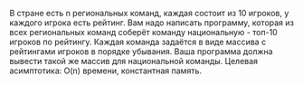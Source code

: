 В стране есть n региональных команд, каждая состоит из 10 игроков, у каждого игрока есть рейтинг. Вам надо написать программу, которая из всех региональных команд соберёт команду национальную - топ-10 игроков по рейтингу. Каждая команда задаётся в виде массива с рейтингами игроков в порядке убывания. Ваша программа должна вывести такой же массив для национальной команды. Целевая асимптотика: O(n) времени, константная память.


